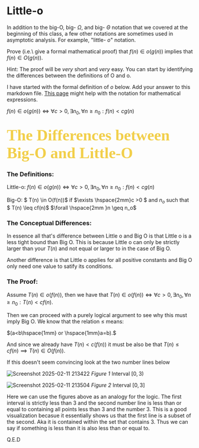 # Little-o

In addition to the big-O, big- $\Omega$, and big- $\Theta$ notation that
we covered at the beginning of this class, a few other notations are sometimes
used in asymptotic analysis.  For example, "little- $o$" notation.

Prove (i.e.\ give a formal mathematical proof) that $f(n)\in o(g(n))$ implies
that $f(n)\in O(g(n))$.

Hint: The proof will be *very* short and *very* easy. You can start by
identifying the differences between the definitions of O and o.

I have started with the formal definition of $o$ below. Add your answer to this
markdown file. [This
page](https://docs.github.com/en/get-started/writing-on-github/working-with-advanced-formatting/writing-mathematical-expressions)
might help with the notation for mathematical expressions.

$f(n)\in o(g(n)) \iff \forall c>0, \exists n_0, \forall n\ge n_0: f(n) < c g(n)$


## <span style="color: #f2cf4a; font-family: Babas; font-size: 2em;"> The Differences between Big-O and Little-O</span>

### The Definitions:

Little-o: $f(n)\in o(g(n)) \iff \forall c>0, \exists n_0, \forall n\ge n_0: f(n) < c g(n)$

Big-O: $ T(n) \in  O(f(n))$ if $\exists \hspace{2mm}c >0 $  and $n_o$ such that $ T(n) \leq cf(n)$ $\forall \hspace{2mm }n \geq n_o$


###  The Conceptual Differences:

In essence all that's difference between Little o and Big O is that Little o is a less tight bound than Big O. This is because Little o can only be strictly larger than your $T(n)$ and not equal or larger to in the case of Big O. 

Another difference is that Little o applies for all positive constants and Big O only need one value to satify its conditions.


### The Proof:

Assume $T(n) \in o(f(n)),$ then we have that $T(n)\in o(f(n)) \iff \forall c>0, \exists n_0, \forall n\ge n_0: T(n) < c f(n)$.

Then we can proceed with a purely logical argument to see why this must imply Big O. 
We know that the relation $\leq$ means:

$(a<b\hspace{1mm} or \hspace{1mm}a=b).$ 

And since we already have $T(n)< c(f(n))$ it must be also be that $T(n) \leq cf(n) \implies T(n) \in O(f(n))$. 

If this doesn't seem convincing look at the two number lines below

![Screenshot 2025-02-11 213422](https://github.com/user-attachments/assets/715ef020-6ba6-428d-afd4-5a9db66b57c8)
*Figure 1* Interval $[0,3)$

![Screenshot 2025-02-11 213504](https://github.com/user-attachments/assets/a2a85479-8fd9-42f3-8451-0697c33ac8cd)
*Figure 2* Interval $[0,3]$

Here we can use the figures above as an analogy for the logic. The first interval is strictly less than 3 and the second number line is less than or equal to containing all points less than 3 and the number 3. This is a good visualization becasue it essentially shows us that the first line is a subset of the second. Aka it is contained within the set that contains 3. Thus we can say if something is less than it is also less than or equal to.

Q.E.D

